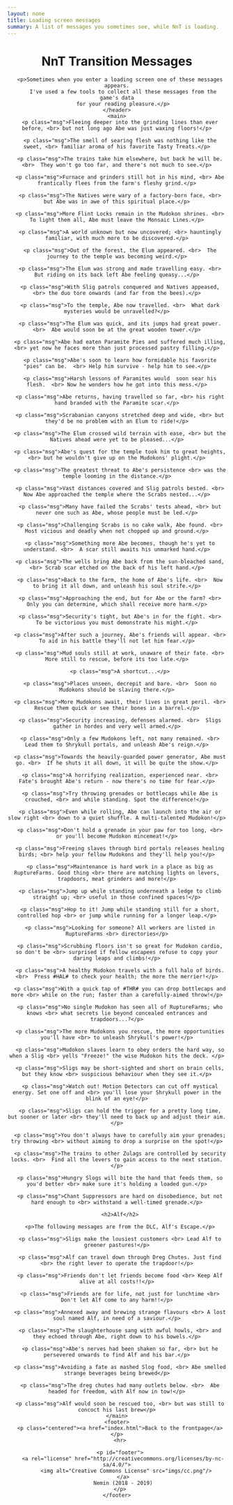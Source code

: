 ```yaml
---
layout: none
title: Loading screen messages
summary: A list of messages you sometimes see, while NnT is loading.
---
```


<html>
  <head>
    <link rel="stylesheet" href="/css/main.css">
    <link rel="icon" href="favicon.ico">
    <title>Oddwords: NnT Transition Messages</title>
    <style>
      p.msg {
          background: black;
          border-radius: 12px;
          padding: 24px 0 24px 0;
          width: 38em;
          text-align: center;
          font-weight: bold;
          font-style: italic;
          color: #bcbcbc;
          margin: 12px auto;
      }
    </style>
  </head>
  <body>
    <header>
      <h1>NnT Transition Messages</h1>

      <p>Sometimes when you enter a loading screen one of these messages appears.
        I've used a few tools to collect all these messages from the game's data
        for your reading pleasure.</p>
    </header>
    <main>
      <p class="msg">Fleeing deeper into the grinding lines than ever before, <br> but not long ago Abe was just waxing floors!</p>

      <p class="msg">The smell of searing flesh was nothing like the sweet, <br> familiar aroma of his favorite Tasty Treats.</p>

      <p class="msg">The trains take him elsewhere, but back he will be. <br>  They won't go too far, and there's not much to see.</p>

      <p class="msg">Furnace and grinders still hot in his mind, <br> Abe frantically flees from the farm's fleshy grind.</p>

      <p class="msg">The Natives were wary of a factory-born face, <br> but Abe was in awe of this spiritual place.</p>

      <p class="msg">More Flint Locks remain in the Mudokon shrines. <br>  To light them all, Abe must leave the Monsaic Lines.</p>

      <p class="msg">A world unknown but now uncovered; <br> hauntingly familiar, with much more to be discovered.</p>

      <p class="msg">Out of the forest, the Elum appeared. <br>  The journey to the temple was becoming weird.</p>

      <p class="msg">The Elum was strong and made travelling easy. <br>  But riding on its back left Abe feeling queasy...</p>

      <p class="msg">With Slig patrols conquered and Natives appeased, <br> the duo tore onwards (and far from the bees).</p>

      <p class="msg">To the temple, Abe now travelled. <br>  What dark mysteries would be unravelled?</p>

      <p class="msg">The Elum was quick, and its jumps had great power. <br>  Abe would soon be at the great wooden tower.</p>

      <p class="msg">Abe had eaten Paramite Pies and suffered much illing, <br> yet now he faces more than just processed pastry filling.</p>

      <p class="msg">Abe's soon to learn how formidable his favorite "pies" can be.  <br> Help him survive - help him to see.</p>

      <p class="msg">Harsh lessons of Paramites would  soon sear his flesh.  <br> Now he wonders how he got into this mess.</p>

      <p class="msg">Abe returns, having travelled so far, <br> his right hand branded with the Paramite scar.</p>

      <p class="msg">Scrabanian canyons stretched deep and wide, <br> but they'd be no problem with an Elum to ride!</p>

      <p class="msg">The Elum crossed wild terrain with ease, <br> but the Natives ahead were yet to be pleased...</p>

      <p class="msg">Abe's quest for the temple took him to great heights, <br> but he wouldn't give up on the Mudokons' plight.</p>

      <p class="msg">The greatest threat to Abe's persistence <br> was the temple looming in the distance.</p>

      <p class="msg">Vast distances covered and Slig patrols bested. <br>  Now Abe approached the temple where the Scrabs nested...</p>

      <p class="msg">Many have failed the Scrabs' tests ahead, <br> but never one such as Abe, whose people must be led.</p>

      <p class="msg">Challenging Scrabs is no cake walk, Abe found. <br>  Most vicious and deadly when not chopped up and ground.</p>

      <p class="msg">Something more Abe becomes, though he's yet to understand. <br>  A scar still awaits his unmarked hand.</p>

      <p class="msg">The wells bring Abe back from the sun-bleached sand, <br> Scrab scar etched on the back of his left hand.</p>

      <p class="msg">Back to the farm, the home of Abe's life. <br>  Now to bring it all down, and unleash his soul strife.</p>

      <p class="msg">Approaching the end, but for Abe or the farm? <br>  Only you can determine, which shall receive more harm.</p>

      <p class="msg">Security's tight, but Abe's in for the fight. <br>  To be victorious you must demonstrate his might.</p>

      <p class="msg">After such a journey, Abe's friends will appear. <br>  To aid in his battle they'll not let him fear.</p>

      <p class="msg">Mud souls still at work, unaware of their fate. <br>  More still to rescue, before its too late.</p>

      <p class="msg">A shortcut...</p>

      <p class="msg">Places unseen, decrepit and bare. <br>  Soon no Mudokons should be slaving there.</p>

      <p class="msg">More Mudokons await, their lives in great peril. <br>  Rescue them quick or see their bones in a barrel.</p>

      <p class="msg">Security increasing, defenses alarmed. <br>  Sligs gather in hordes and very well armed.</p>

      <p class="msg">Only a few Mudokons left, not many remained. <br>  Lead them to Shrykull portals, and unleash Abe's reign.</p>

      <p class="msg">Towards the heavily-guarded power generator, Abe must go. <br>  If he shuts it all down, it will be quite the show.</p>

      <p class="msg">A horrifying realization, experienced near. <br>  Fate's brought Abe's return - now there's no time for fear.</p>

      <p class="msg">Try throwing grenades or bottlecaps while Abe is crouched, <br> and while standing. Spot the difference!</p>

      <p class="msg">Even while rolling, Abe can launch into the air or slow right <br> down to a quiet shuffle. A multi-talented Mudokon!</p>

      <p class="msg">Don't hold a grenade in your paw for too long, <br> or you'll become Mudokon mincemeat!</p>

      <p class="msg">Freeing slaves through bird portals releases healing birds; <br> help your fellow Mudokons and they'll help you!</p>

      <p class="msg">Maintenance is hard work in a place as big as RuptureFarms. Good thing <br> there are matching lights on levers, trapdoors, meat grinders and more!</p>

      <p class="msg">Jump up while standing underneath a ledge to climb straight up; <br> useful in those confined spaces!</p>

      <p class="msg">Hop to it! Jump while standing still for a short, controlled hop <br> or jump while running for a longer leap.</p>

      <p class="msg">Looking for someone? All workers are listed in RuptureFarms <br> directories</p>

      <p class="msg">Scrubbing floors isn't so great for Mudokon cardio, so don't be <br> surprised if fellow escapees refuse to copy your daring leaps and climbs!</p>

      <p class="msg">A healthy Mudokon travels with a full halo of birds. <br>  Press #HAL# to check your health; the more the merrier!</p>

      <p class="msg">With a quick tap of #THR# you can drop bottlecaps and more <br> while on the run; faster than a carefully-aimed throw!</p>

      <p class="msg">No single Mudokon has seen all of RuptureFarms; who knows <br> what secrets lie beyond concealed entrances and trapdoors...?</p>

      <p class="msg">The more Mudokons you rescue, the more opportunities you'll have <br> to unleash Shrykull's power!</p>

      <p class="msg">Mudokon slaves learn to obey orders the hard way, so when a Slig <br> yells "Freeze!" the wise Mudokon hits the deck. </p>

      <p class="msg">Sligs may be short-sighted and short on brain cells, but they know <br> suspicious behaviour when they see it.</p>

      <p class="msg">Watch out! Motion Detectors can cut off mystical energy. Set one off and <br> you'll lose your Shrykull power in the blink of an eye!</p>

      <p class="msg">Sligs can hold the trigger for a pretty long time, but sooner or later <br> they'll need to back up and adjust their aim.</p>

      <p class="msg">You don't always have to carefully aim your grenades; try throwing <br> without aiming to drop a surprise on the spot!</p>

      <p class="msg">The trains to other Zulags are controlled by security locks. <br>  Find all the levers to gain access to the next station.</p>

      <p class="msg">Hungry Slogs will bite the hand that feeds them, so you'd better <br> make sure it's holding a loaded gun.</p>

      <p class="msg">Chant Suppressors are hard on disobedience, but not hard enough to <br> withstand a well-timed grenade.</p>

      <h2>Alf</h2>

      <p>The following messages are from the DLC, Alf's Escape.</p>

      <p class="msg">Sligs make the lousiest customers <br> Lead Alf to greener pastures!</p>

      <p class="msg">Alf can travel down through Dreg Chutes. Just find <br> the right lever to operate the trapdoor!</p>

      <p class="msg">Friends don't let friends become food <br> Keep Alf alive at all costs!!</p>

      <p class="msg">Friends are for life, not just for lunchtime <br> Don't let Alf come to any harm!!</p>

      <p class="msg">Annexed away and brewing strange flavours <br> A lost soul named Alf, in need of a saviour.</p>

      <p class="msg">The slaughterhouse sang with awful howls, <br> and they echoed through Abe, right down to his bowels.</p>

      <p class="msg">Abe's nerves had been shaken so far, <br> but he persevered onwards to find Alf and his bar.</p>

      <p class="msg">Avoiding a fate as mashed Slog food, <br> Abe smelled strange beverages being brewed</p>

      <p class="msg">The dreg chutes had many outlets below. <br>  Abe headed for freedom, with Alf now in tow!</p>

      <p class="msg">Alf would soon be rescued too, <br> but was still to concoct his last brew</p>
    </main>
    <footer>
      <p class="centered"><a href="index.html">Back to the frontpage</a></p>
      <hr>

      <p id="footer">
        <a rel="license" href="http://creativecommons.org/licenses/by-nc-sa/4.0/">
          <img alt="Creative Commons License" src="imgs/cc.png"/>
        </a>
        Nemin (2018 - 2019)
      </p>
    </footer>
  </body>
</html>
